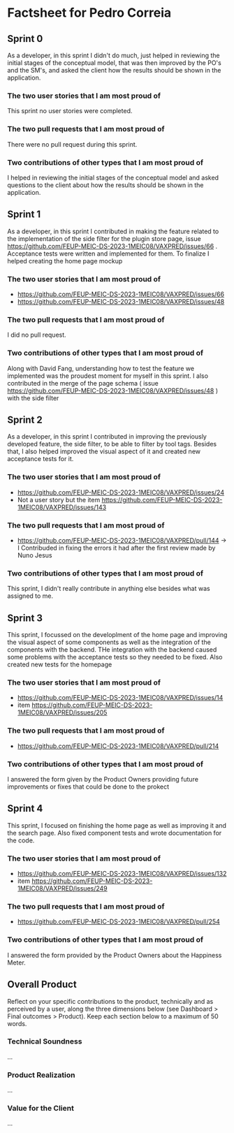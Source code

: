# Factsheet for Pedro Correia

## Sprint 0

As a developer, in this sprint I didn't do much, just helped in reviewing the initial stages of the conceptual model, that was then improved by the PO's and the SM's, and asked the client how the results should be shown in the application.


### The two user stories that I am most proud of

This sprint no user stories were completed.


### The two pull requests that I am most proud of

There were no pull request during this sprint.


### Two contributions of other types that I am most proud of

I helped in reviewing the initial stages of the conceptual model and asked questions to the client about how the results should be shown in the application.



## Sprint 1

As a developer, in this sprint I contributed in making the feature related to the implementation of the side filter for the plugin store page, issue https://github.com/FEUP-MEIC-DS-2023-1MEIC08/VAXPRED/issues/66 . Acceptance tests were written and implemented for them. To finalize I helped creating the home page mockup

### The two user stories that I am most proud of
- https://github.com/FEUP-MEIC-DS-2023-1MEIC08/VAXPRED/issues/66
- https://github.com/FEUP-MEIC-DS-2023-1MEIC08/VAXPRED/issues/48
  
### The two pull requests that I am most proud of

I did no pull request.

### Two contributions of other types that I am most proud of

Along with David Fang, understanding how to test the feature we implemented was the proudest moment for myself in this sprint. I also contributed in the merge of the page schema ( issue https://github.com/FEUP-MEIC-DS-2023-1MEIC08/VAXPRED/issues/48 ) with the side filter

## Sprint 2

As a developer, in this sprint I contributed in improving the previously developed feature, the side filter, to be able to filter by tool tags. Besides that, I also helped improved the visual aspect of it and created new acceptance tests for it.
### The two user stories that I am most proud of
- https://github.com/FEUP-MEIC-DS-2023-1MEIC08/VAXPRED/issues/24
- Not a user story but the item https://github.com/FEUP-MEIC-DS-2023-1MEIC08/VAXPRED/issues/143
  
### The two pull requests that I am most proud of
- https://github.com/FEUP-MEIC-DS-2023-1MEIC08/VAXPRED/pull/144 -> I Contribuded in fixing the errors it had after the first review made by Nuno Jesus

### Two contributions of other types that I am most proud of

This sprint, I didn't really contribute in anything else besides what was assigned to me.



## Sprint 3

This sprint, I focussed on the developlment of the home page and improving the visual aspect of some components as well as the integration of the components with the backend. THe integration with the backend caused some problems with the acceptance tests so they needed to be fixed. Also created new tests for the homepage
### The two user stories that I am most proud of
- https://github.com/FEUP-MEIC-DS-2023-1MEIC08/VAXPRED/issues/14
- item https://github.com/FEUP-MEIC-DS-2023-1MEIC08/VAXPRED/issues/205
  
### The two pull requests that I am most proud of
- https://github.com/FEUP-MEIC-DS-2023-1MEIC08/VAXPRED/pull/214

### Two contributions of other types that I am most proud of
I answered the form given by the Product Owners providing future improvements or fixes that could be done to the prokect



## Sprint 4

This sprint, I focused on finishing the home page as well as improving it and the search page. Also fixed component tests and wrote documentation for the code.

### The two user stories that I am most proud of
- https://github.com/FEUP-MEIC-DS-2023-1MEIC08/VAXPRED/issues/132
- item https://github.com/FEUP-MEIC-DS-2023-1MEIC08/VAXPRED/issues/249
  
### The two pull requests that I am most proud of
- https://github.com/FEUP-MEIC-DS-2023-1MEIC08/VAXPRED/pull/254

### Two contributions of other types that I am most proud of
I answered the form provided by the Product Owners about the Happiness Meter.

## Overall Product

Reflect on your specific contributions to the product, technically and as perceived by a user, along the three dimensions below (see Dashboard > Final outcomes > Product). Keep each section below to a maximum of 50 words.


### Technical Soundness

...


### Product Realization

...


### Value for the Client

...
